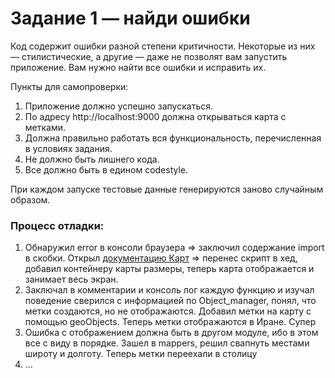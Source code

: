 # Задание 1 — найди ошибки

Код содержит ошибки разной степени критичности. Некоторые из них — стилистические, а другие — даже не позволят вам запустить приложение. Вам нужно найти все ошибки и исправить их.

Пункты для самопроверки:

1. Приложение должно успешно запускаться.
1. По адресу http://localhost:9000 должна открываться карта с метками.
1. Должна правильно работать вся функциональность, перечисленная в условиях задания.
1. Не должно быть лишнего кода.
1. Все должно быть в едином codestyle.

При каждом запуске тестовые данные генерируются заново случайным образом.

### Процесс отладки:

1. Обнаружил error в консоли браузера => заключил содержание import в скобки. Открыл [документацию Карт](https://tech.yandex.ru/maps/doc/jsapi/2.1/quick-start/index-docpage/) => перенес скрипт в хед, добавил контейнеру карты размеры, теперь карта отображается и занимает весь экран.
2. Заключал в комментарии и консоль лог каждую функцию и изучал поведение сверился с информацией по Object_manager, понял, что метки создаются, но не отображаются. Добавил метки на карту с помощью geoObjects. Теперь метки отображаются в Иране. Супер
3. Ошибка с отображением должна быть в другом модуле, ибо в этом все с виду в порядке. Зашел в mappers, решил свапнуть местами широту и долготу. Теперь метки переехали в столицу
4. ...
